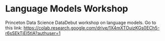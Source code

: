 # Language Models Workshop
Princeton Data Science DataDebut workshop on language models.
Go to this link: https://colab.research.google.com/drive/1X4mXTOuizKGs0ECh5-r6sSEkTjEI5tlA?authuser=1
